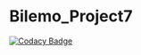 # Bilemo_Project7

[![Codacy Badge](https://api.codacy.com/project/badge/Grade/12b708ebfa804b878c7b4b427e8f6e60)](https://app.codacy.com/app/sergisergio/Bilemo_Project7?utm_source=github.com&utm_medium=referral&utm_content=sergisergio/Bilemo_Project7&utm_campaign=Badge_Grade_Dashboard)
